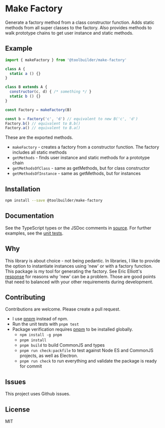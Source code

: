 # Make Factory

Generate a factory method from a class constructor function. Adds static methods from all super classes to the factory. Also provides methods to walk prototype chains to get user instance and static methods.

## Example

```javascript
import { makeFactory } from '@toolbuilder/make-factory'

class A {
  static a () {}
}

class B extends A {
  constructor(c, d) { /* something */ }
  static b () {}
}

const Factory = makeFactory(B)

const b = Factory('c', 'd') // equivalent to new B('c', 'd')
Factory.b() // equivalent to B.b()
Factory.a() // equivalent to B.a()
```

These are the exported methods.

* `makeFactory` - creates a factory from a constructor function. The factory includes all static methods
* `getMethods` - finds user instance and static methods for a prototype chain
* `getMethodsOfClass` - same as getMethods, but for class constructor
* `getMethodsOfInstance` - same as getMethods, but for instances

## Installation

```bash
npm install --save @toolbuilder/make-factory
```

## Documentation

See the TypeScript types or the JSDoc comments in [source](./src/factory.js). For further examples, see the [unit tests](./test/class_hierarchy.test.js).

## Why

This library is about choice - not being pedantic. In libraries, I like to provide the option to instantiate instances using 'new' or with a factory function. This package is my tool for generating the factory. See Eric Elliott's [response](https://stackoverflow.com/questions/8698726/constructor-function-vs-factory-functions#8699045) for reasons why 'new' can be a problem. Those are good points that need to balanced with your other requirements during development.

## Contributing

Contributions are welcome. Please create a pull request.

* I use [pnpm](https://pnpm.js.org/) instead of npm.
* Run the unit tests with `pnpm test`
* Package verification requires [pnpm](https://pnpm.io/) to be installed globally.
  * `npm install -g pnpm`
  * `pnpm install`
  * `pnpm build` to build CommonJS and types
  * `pnpm run check:packfile` to test against Node ES and CommonJS projects, as well as Electron.
  * `pnpm run check` to run everything and validate the package is ready for commit

## Issues

This project uses Github issues.

## License

MIT
